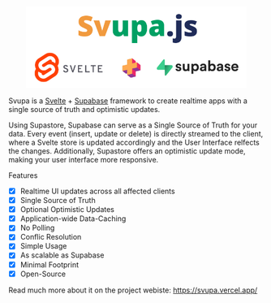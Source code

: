 <a href="https://svupa.vercel.app/">
<p  align="center">
<img src="./header.png" height="160">
</p>
</a>

Svupa is a [Svelte](https://svelte.dev/) + [Supabase](https://supabase.com/) framework to create realtime apps with a single source of truth and optimistic updates.

Using Supastore, Supabase can serve as a Single Source of Truth for your data.
Every event (insert, update or delete) is directly streamed to the client, where a Svelte store is updated accordingly and the User Interface relfects the changes.
Additionally, Supastore offers an optimistic update mode, making your user interface more responsive.

Features
- [x] Realtime UI updates across all affected clients
- [x] Single Source of Truth
- [x] Optional Optimistic Updates
- [x] Application-wide Data-Caching
- [x] No Polling
- [x] Conflic Resolution
- [x] Simple Usage
- [x] As scalable as Supabase
- [x] Minimal Footprint
- [x] Open-Source

Read much more about it on the project webiste: https://svupa.vercel.app/
